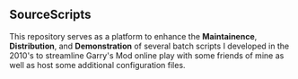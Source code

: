 ## SourceScripts
This repository serves as a platform to enhance the **Maintainence**, **Distribution**, and **Demonstration** of several batch scripts I developed in the 2010's to streamline Garry's Mod online play with some friends of mine as well as host some additional configuration files.
